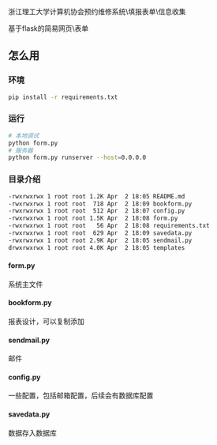 浙江理工大学计算机协会预约维修系统\填报表单\信息收集

基于flask的简易网页\表单

## 怎么用

### 环境

```bash
pip install -r requirements.txt
```

### 运行

```bash
# 本地调试
python form.py
# 服务器
python form.py runserver --host=0.0.0.0
```

### 目录介绍

```bash
-rwxrwxrwx 1 root root 1.2K Apr  2 18:05 README.md
-rwxrwxrwx 1 root root  718 Apr  2 18:09 bookform.py
-rwxrwxrwx 1 root root  512 Apr  2 18:07 config.py
-rwxrwxrwx 1 root root 1.5K Apr  2 18:08 form.py
-rwxrwxrwx 1 root root   56 Apr  2 18:08 requirements.txt
-rwxrwxrwx 1 root root  629 Apr  2 18:09 savedata.py
-rwxrwxrwx 1 root root 2.9K Apr  2 18:05 sendmail.py
drwxrwxrwx 1 root root 4.0K Apr  2 18:05 templates
```

#### form.py

系统主文件

#### bookform.py

报表设计，可以复制添加

#### sendmail.py

邮件

#### config.py

一些配置，包括邮箱配置，后续会有数据库配置

#### savedata.py

数据存入数据库